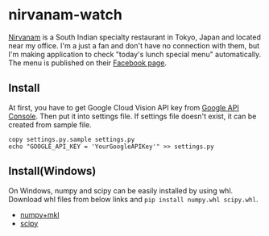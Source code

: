 # nirvanam-watch

[Nirvanam](http://www.nirvanam.jp/) is a South Indian specialty restaurant
in Tokyo, Japan and located near my office.
I'm a just a fan and don't have no connection with them,
but I'm making application to check "today's lunch special menu" automatically.
The menu is published on their [Facebook page](https://www.facebook.com/NirvanamTokyo/).

## Install
At first, you have to get Google Cloud Vision API key from [Google API Console](https://console.developers.google.com).
Then put it into settings file. If settings file doesn't exist, it can be created from sample file.

    copy settings.py.sample settings.py
    echo "GOOGLE_API_KEY = 'YourGoogleAPIKey'" >> settings.py

## Install(Windows)
On Windows, numpy and scipy can be easily installed by using whl.
Download whl files from below links and `pip install numpy.whl scipy.whl`.

- [numpy+mkl](http://www.lfd.uci.edu/~gohlke/pythonlibs/#numpy)
- [scipy](http://www.lfd.uci.edu/~gohlke/pythonlibs/#scipy)
